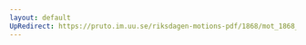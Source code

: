 ```yaml
---
layout: default
UpRedirect: https://pruto.im.uu.se/riksdagen-motions-pdf/1868/mot_1868__fk__18.pdf
---
```

